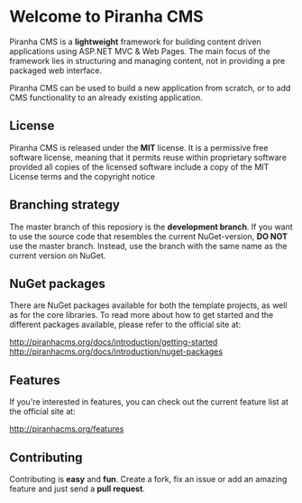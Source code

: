 # Welcome to Piranha CMS

Piranha CMS is a **lightweight** framework for building content driven applications using ASP.NET MVC & Web Pages. The main focus of the framework lies in structuring and managing content, not in providing a pre packaged web interface. 

Piranha CMS can be used to build a new application from scratch, or to add CMS functionality to an already existing application. 

## License

Piranha CMS is released under the **MIT** license. It is a permissive free software license, meaning that it permits reuse within proprietary software provided all copies of the licensed software include a copy of the MIT License terms and the copyright notice

## Branching strategy

The master branch of this reposiory is the **development branch**. If you want to use the source code that resembles the current NuGet-version, **DO NOT** use the master branch. Instead, use the branch with the same name as the current version on NuGet. 

## NuGet packages

There are NuGet packages available for both the template projects, as well as for the core libraries. To read more about how to get started and the different packages available, please refer to the official site at:

<a href="http://piranhacms.org/docs/introduction/getting-started">http://piranhacms.org/docs/introduction/getting-started</a>
<a href="http://piranhacms.org/docs/introduction/nuget-packages">http://piranhacms.org/docs/introduction/nuget-packages</a>

## Features

If you're interested in features, you can check out the current feature list at the official site at:

<a href="http://piranhacms.org/features">http://piranhacms.org/features</a>

## Contributing

Contributing is **easy** and **fun**. Create a fork, fix an issue or add an amazing feature and just send a **pull request**. 